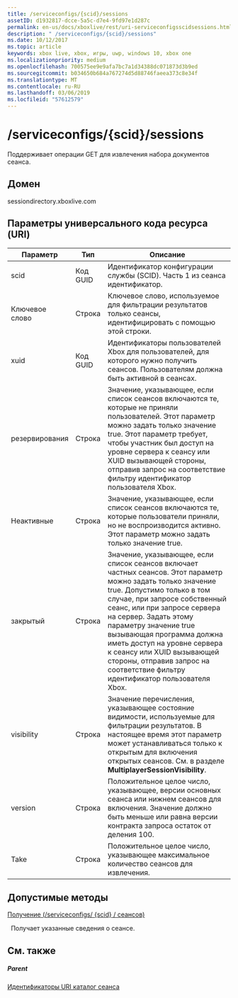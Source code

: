 ```yaml
---
title: /serviceconfigs/{scid}/sessions
assetID: d1932817-dcce-5a5c-d7e4-9fd97e1d287c
permalink: en-us/docs/xboxlive/rest/uri-serviceconfigsscidsessions.html
description: " /serviceconfigs/{scid}/sessions"
ms.date: 10/12/2017
ms.topic: article
keywords: xbox live, xbox, игры, uwp, windows 10, xbox one
ms.localizationpriority: medium
ms.openlocfilehash: 700575ee9e9afa7bc7a1d34388dc071873d3b9ed
ms.sourcegitcommit: b034650b684a767274d5d88746faeea373c8e34f
ms.translationtype: MT
ms.contentlocale: ru-RU
ms.lasthandoff: 03/06/2019
ms.locfileid: "57612579"
---
```

# <a name="serviceconfigsscidsessions"></a>/serviceconfigs/{scid}/sessions
Поддерживает операции GET для извлечения набора документов сеанса. 
<a id="ID4EO"></a>

 
## <a name="domain"></a>Домен
sessiondirectory.xboxlive.com  
<a id="ID4ET"></a>

 
## <a name="uri-parameters"></a>Параметры универсального кода ресурса (URI)
 
| Параметр| Тип| Описание| 
| --- | --- | --- | 
| scid| Код GUID| Идентификатор конфигурации службы (SCID). Часть 1 из сеанса идентификатор.| 
| Ключевое слово| Строка| Ключевое слово, используемое для фильтрации результатов только сеансы, идентифицировать с помощью этой строки.| 
| xuid| Код GUID| Идентификаторы пользователей Xbox для пользователей, для которого нужно получить сеансов. Пользователям должна быть активной в сеансах.| 
| резервирования| Строка| Значение, указывающее, если список сеансов включаются те, которые не приняли пользователей. Этот параметр можно задать только значение true. Этот параметр требует, чтобы участник был доступ на уровне сервера к сеансу или XUID вызывающей стороны, отправив запрос на соответствие фильтру идентификатор пользователя Xbox. | 
| Неактивные| Строка| Значение, указывающее, если список сеансов включаются те, которые пользователи приняли, но не воспроизводится активно. Этот параметр можно задать только значение true.| 
| закрытый| Строка| Значение, указывающее, если список сеансов включает частных сеансов. Этот параметр можно задать только значение true. Допустимо только в том случае, при запросе собственный сеанс, или при запросе сервера на сервер. Задать этому параметру значение true вызывающая программа должна иметь доступ на уровне сервера к сеансу или XUID вызывающей стороны, отправив запрос на соответствие фильтру идентификатор пользователя Xbox. | 
| visibility| Строка| Значение перечисления, указывающее состояние видимости, используемые для фильтрации результатов. В настоящее время этот параметр может устанавливаться только к открытым для включения открытых сеансов. См. в разделе <b>MultiplayerSessionVisibility</b>.| 
| version| Строка| Положительное целое число, указывающее, версии основных сеанса или нижнем сеансов для включения. Значение должно быть меньше или равна версии контракта запроса остаток от деления 100.| 
| Take| Строка| Положительное целое число, указывающее максимальное количество сеансов для извлечения.| 
  
<a id="ID4E1D"></a>

 
## <a name="valid-methods"></a>Допустимые методы

[Получение (/serviceconfigs/ {scid} / сеансов)](uri-serviceconfigsscidsessionsget.md)

&nbsp;&nbsp;Получает указанные сведения о сеансе.
 
<a id="ID4EEE"></a>

 
## <a name="see-also"></a>См. также
 
<a id="ID4EGE"></a>

 
##### <a name="parent"></a>Parent 

[Идентификаторы URI каталог сеанса](atoc-reference-sessiondirectory.md)

   
